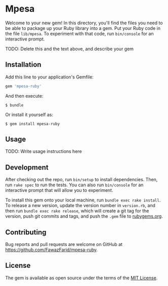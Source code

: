 # Mpesa

Welcome to your new gem! In this directory, you'll find the files you need to be able to package up your Ruby library into a gem. Put your Ruby code in the file `lib/mpesa`. To experiment with that code, run `bin/console` for an interactive prompt.

TODO: Delete this and the text above, and describe your gem

## Installation

Add this line to your application's Gemfile:

```ruby
gem 'mpesa-ruby'
```

And then execute:

    $ bundle

Or install it yourself as:

    $ gem install mpesa-ruby

## Usage

TODO: Write usage instructions here

## Development

After checking out the repo, run `bin/setup` to install dependencies. Then, run `rake spec` to run the tests. You can also run `bin/console` for an interactive prompt that will allow you to experiment.

To install this gem onto your local machine, run `bundle exec rake install`. To release a new version, update the version number in `version.rb`, and then run `bundle exec rake release`, which will create a git tag for the version, push git commits and tags, and push the `.gem` file to [rubygems.org](https://rubygems.org).

## Contributing

Bug reports and pull requests are welcome on GitHub at https://github.com/FawazFarid/mpesa-ruby.

## License

The gem is available as open source under the terms of the [MIT License](https://opensource.org/licenses/MIT).
